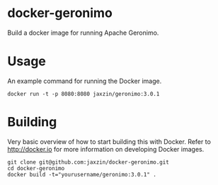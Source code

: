 # docker-geronimo

Build a docker image for running Apache Geronimo.

# Usage

An example command for running the Docker image.

```shell
docker run -t -p 8080:8080 jaxzin/geronimo:3.0.1
```

# Building

Very basic overview of how to start building this with Docker.
Refer to http://docker.io for more information on developing Docker images.

```shell
git clone git@github.com:jaxzin/docker-geronimo.git
cd docker-geronimo
docker build -t="yourusername/geronimo:3.0.1" .
```
